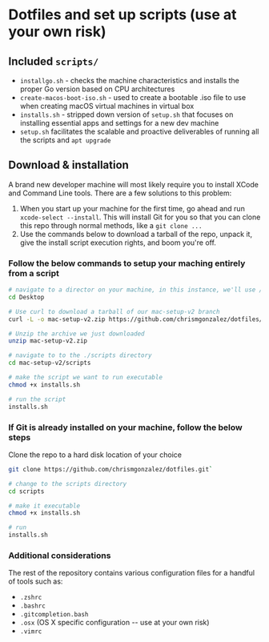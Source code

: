 # Dotfiles and set up scripts (use at your own risk)

## Included `scripts/`

- `installgo.sh` - checks the machine characteristics and installs the proper Go version based on CPU architectures
- `create-macos-boot-iso.sh` - used to create a bootable .iso file to use when creating macOS virtual machines in virtual box
- `installs.sh` - stripped down version of `setup.sh` that focuses on installing essential apps and settings for a new dev machine
- `setup.sh` facilitates the scalable and proactive deliverables of running all the scripts and `apt upgrade`

## Download & installation

A brand new developer machine will most likely require you to install XCode and Command Line tools.  There are a few solutions to this problem:

1. When you start up your machine for the first time, go ahead and run `xcode-select --install`. This will install Git for you so that you can clone this repo through normal methods, like a `git clone ...`
2. Use the commands below to download a tarball of the repo, unpack it, give the install script execution rights, and boom you're off.

### Follow the below commands to setup your maching entirely from a script

```sh
# navigate to a director on your machine, in this instance, we'll use /Desktop
cd Desktop

# Use curl to download a tarball of our mac-setup-v2 branch
curl -L -o mac-setup-v2.zip https://github.com/chrismgonzalez/dotfiles/archive/mac-setup-v2.zip

# Unzip the archive we just downloaded
unzip mac-setup-v2.zip

# navigate to to the ./scripts directory
cd mac-setup-v2/scripts

# make the script we want to run executable
chmod +x installs.sh

# run the script
installs.sh

```

### If Git is already installed on your machine, follow the below steps

Clone the repo to a hard disk location of your choice

```sh
git clone https://github.com/chrismgonzalez/dotfiles.git`

# change to the scripts directory
cd scripts

# make it executable
chmod +x installs.sh

# run
installs.sh
```

### Additional considerations

The rest of the repository contains various configuration files for a handful of tools such as:

- `.zshrc`
- `.bashrc`
- `.gitcompletion.bash`
- `.osx` (OS X specific configuration -- use at your own risk)
- `.vimrc`
